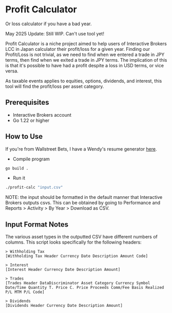 # Profit Calculator

Or loss calculator if you have a bad year. 

May 2025 Update: Still WIP. Can't use tool yet!

Profit Calculator is a niche project aimed to help users of Interactive Brokers LCC in Japan calculator their profit/loss for a given year. Finding our Profit/Loss is not trivial, as we need to find when we entered a trade in JPY terms, then find when we exited a trade in JPY terms. The implication of this is that it's possible to have had a profit despite a loss in USD terms, or vice versa.

As taxable events applies to equities, options, dividends, and interest, this tool will find the profit/loss per asset category.

## Prerequisites

- Interactive Brokers account
- Go 1.22 or higher

## How to Use

If you're from Wallstreet Bets, I have a Wendy's resume generator [here](https://youtu.be/dQw4w9WgXcQ?feature=shared).

- Compile program

```sh
go build .
```

- Run it

```sh
./profit-calc "input.csv"
```

NOTE: the input should be formatted in the default manner that Interactive Brokers outputs csvs. This can be obtained by going to Performance and Reports > Activity > By Year > Download as CSV.

## Input Format Notes

The various asset types in the outputted CSV have different numbers of columns. This script looks specifically for the following headers:

```
> Withholding Tax
[Withholding Tax Header Currency Date Description Amount Code]

> Interest
[Interest Header Currency Date Description Amount]

> Trades
[Trades Header DataDiscriminator Asset Category Currency Symbol Date/Time Quantity T. Price C. Price Proceeds Comm/Fee Basis Realized P/L MTM P/L Code]

> Dividends
[Dividends Header Currency Date Description Amount]
```

